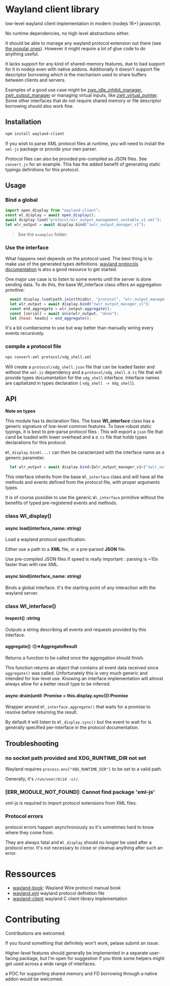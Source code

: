 # Wayland client library

low-level wayland client implementation in modern (nodejs 16+) javascript.

No runtime dependencies, no high level abstractions either.

It should be able to manage any wayland protocol extension out there (see [the popular ones](https://wayland.app/protocols/)). However it might require a lot of glue code to do anything useful.

It lacks support for any kind of shared-memory features, due to bad support for it in nodejs even with native addons. Additionally it doesn't support file descriptor borrowing which is the mechanism used to share buffers between clients and servers.

Examples of a good use case might be [zwp_idle_inhibit_manager](https://wayland.app/protocols/idle-inhibit-unstable-v1), [zwlr_output_manager](https://wayland.app/protocols/wlr-output-management-unstable-v1) or managing virtual inputs, like [zwlr_virtual_pointer](https://wayland.app/protocols/wlr-virtual-pointer-unstable-v1). Some other interfaces that do not require shared memory or file descriptor borrowing should also work fine.

## Installation

```sh
npm install wayland-client
```

If you wish to parse XML protocol files at runtime, you will need to install the `xml-js` package or provide your own parser.

Protocol files can also be provided pre-compiled as JSON files. See `convert.js` for an example. This has the added benefit of generating static typings definitions for this protocol.

## Usage

### Bind a global

```js
import open_display from "wayland-client";
const wl_display = await open_display();
await display.load("protocol/wlr_output_management_unstable_v1.xml");
let wlr_output = await display.bind("zwlr_output_manager_v1");
```

 > See the `examples` folder.

### Use the interface

What happens next depends on the protocol used. The best thing is to make use of the generated types definitions. [wayland protocols documentation](https://wayland.app/protocols/) is also a good resource to get started.

One major use case is to listen to some events until the server is done sending data. To do this, the base Wl_interface class offers an aggregation primitive:

```js
  await display.load(path.join(thisDir, "protocol", "wlr_output_management_unstable_v1.xml"));
  let wlr_output = await display.bind("zwlr_output_manager_v1");
  const end_aggregate = wlr_output.aggregate();
  const [serial] = await once(wlr_output, "done");
  let {head: heads} = end_aggregate();
```

It's a bit cumbersome to use but way better than manually wiring every events recursively.

### compile a protocol file

```sh
npx convert-xml protocol/xdg_shell.xml
```
Will create a `protocol/xdg_shell.json` file that can be loaded faster and without the `xml-js` dependency and a `protocol/xdg_shell.d.ts` file that will provide types documentation for the `xdg_shell` interface. Interface names are capitalized in types declaration ( `xdg_shell -> Xdg_shell`).



## API

**Note on types**

This module has ts declaration files. The base **Wl_interface** class has a generic signature of low-level common features.  To have robust static typings, it is best to pre-parse protocol files : This will export a `json` file that cand be loaded with lower overhead and a `d.ts` file that holds types declarations for this protocol.

`Wl_display.bind(...)` can then be caracterized with the interface name as a generic parameter.

```ts
  let wlr_output = await display.bind<Zwlr_output_manager_v1>("zwlr_output_manager_v1");
```

This interface inherits from the base `Wl_interface` class and will have all the methods and events defined from the protocol file, with proper arguments types.

It is of course possible to use the generic `Wl_interface` primitive without the benefits of typed pre-registered events and methods.

### class Wl_display()

#### async load(interface_name: string)

Load a wayland protocol specification.

Either use a path to a **XML** file, or a pre-parsed **JSON** file.

Use pre-compiled JSON files if speed is really important : parsing is ~10x faster than with raw XML.

#### async bind(interface_name: string)

Binds a global interface. It's the starting point of any interaction with the wayland server.

### class Wl_interface()

#### inspect() :string

Outputs a string describing all events and requests provided by this interface.


#### aggregate() :()=>AggregateResult

Returns a function to be called once the aggregation should finish.

This function returns an object that contains all event data received since `aggregate()` was called. Unfortunately this is very much generic and intended for low-level use. Knowing an interface implementation will almost always allow for a better result type to be inferred.


#### async drain(until :Promise<any> = this.display.sync()):Promise<AggregateResult>

Wrapper around `Wl_interface.aggregate()` that waits for a promise to resolve before returning the result.

By default it will listen to `Wl_display.sync()` but the event to wait for is generally specified per-interface in the protocol documentation.

## Troubleshooting

### no socket path provided and XDG_RUNTIME_DIR not set

Wayland requires `process.env["XDG_RUNTIME_DIR"]` to be set to a valid path.

Generally, it's `/run/user/$(id -u)/`.

### [ERR_MODULE_NOT_FOUND]: Cannot find package 'xml-js'

xml-js is required to import protocol extensions from XML files.

### Protocol errors

protocol errors happen asynchronously so it's sometimes hard to know where they come from.

They are always fatal and `Wl_display` should no longer be used after a protocol error. It's not necessary to close or cleanup anything after such an error.


# Ressources

 - [wayland-book](https://wayland-book.com/introduction.html): Wayland Wire protocol manual book
 - [wayland.xml](https://gitlab.freedesktop.org/wayland/wayland/blob/master/protocol/wayland.xml) wayland protocol definition file
 - [wayland-client](https://gitlab.freedesktop.org/wayland/wayland/-/blob/main/src/wayland-client.c) wayland C client library implementation

# Contributing

Contributions are welcomed.

If you found something that definitely won't work, pelase submit an issue.

Higher-level features should generally be implemented in a separate user-facing package, but I'm open for suggestion if you think some helpers might get used across a wide range of interfaces.

a POC for supporting shared memory and FD borrowing through a native addon would be welcomed.
